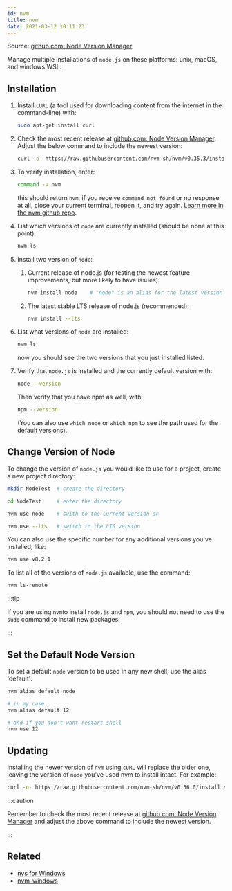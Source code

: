 ```yaml
---
id: nvm
title: nvm
date: 2021-03-12 10:11:23
---
```


Source: <a href='https://github.com/nvm-sh/nvm' class='external'>github.com: Node Version Manager</a>

Manage multiple installations of `node.js` on these platforms: unix, macOS, and windows WSL.

## Installation

1. Install `cURL` (a tool used for downloading content from the internet in the command-line) with:

   ```bash
   sudo apt-get install curl
   ```

2. Check the most recent release at <a href='https://github.com/nvm-sh/nvm' class='external'>github.com: Node Version Manager</a>. Adjust the below command to include the newest version:

   ```bash
   curl -o- https://raw.githubusercontent.com/nvm-sh/nvm/v0.35.3/install.sh | bash
   ```

3. To verify installation, enter:

   ```bash
   command -v nvm
   ```

   this should return `nvm`, if you receive `command not found` or no response at all, close your current terminal, reopen it, and try again. <a href='https://github.com/nvm-sh/nvm' class='external'>Learn more in the nvm github repo</a>.

4. List which versions of `node` are currently installed (should be none at this point):

   ```bash
   nvm ls
   ```

5. Install two version of `node`:

   1. Current release of node.js (for testing the newest feature improvements, but more likely to have issues):

      ```bash
      nvm install node    # "node" is an alias for the latest version
      ```

   2. The latest stable LTS release of node.js (recommended):

      ```bash
      nvm install --lts
      ```

6. List what versions of `node` are installed:

   ```bash
   nvm ls
   ```

   now you should see the two versions that you just installed listed.

7. Verify that `node.js` is installed and the currently default version with:

   ```bash
   node --version
   ```

   Then verify that you have npm as well, with:

   ```bash
   npm --version
   ```

   (You can also use `which node` or `which npm` to see the path used for the default versions).

## Change Version of Node

To change the version of `node.js` you would like to use for a project, create a new project directory:

```bash
mkdir NodeTest  # create the directory

cd NodeTest     # enter the directory

nvm use node    # swith to the Current version or

nvm use --lts   # switch to the LTS version
```

You can also use the specific number for any additional versions you've installed, like:

```bash
nvm use v8.2.1
```

To list all of the versions of `node.js` available, use the command:

```bash
nvm ls-remote
```

:::tip

If you are using `nvm`to install `node.js` and `npm`, you should not need to use the `sudo` command to install new packages.

:::

## Set the Default Node Version

To set a default `node` version to be used in any new shell, use the alias 'default':

```bash
nvm alias default node

# in my case
nvm alias default 12

# and if you don't want restart shell
nvm use 12
```

## Updating

Installing the newer version of `nvm` using `cURL` will replace the older one, leaving the version of `node` you've used nvm to install intact. For example:

```bash
curl -o- https://raw.githubusercontent.com/nvm-sh/nvm/v0.36.0/install.sh | bash
```

:::caution

Remember to check the most recent release at <a href='https://github.com/nvm-sh/nvm' class='external'>github.com: Node Version Manager</a> and adjust the above command to include the newest version.

:::

## Related

- [nvs for Windows](../../blog/2021-09-19-nvs-windows-one-node-version-per-terminal)
- [~~nvm-windows~~](nvm-windows)
